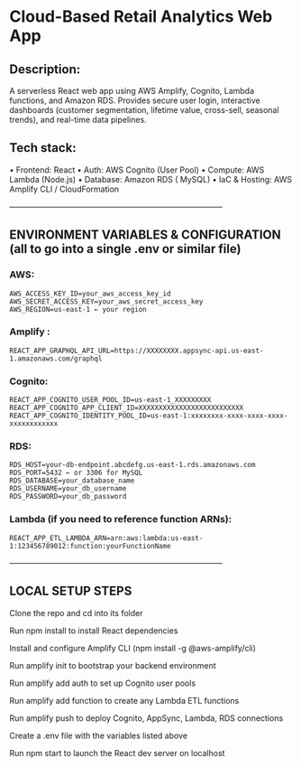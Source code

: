 # Cloud-Based Retail Analytics Web App

## Description:
A serverless React web app using AWS Amplify, Cognito, Lambda functions, and Amazon RDS. Provides secure user login, interactive dashboards (customer segmentation, lifetime value, cross-sell, seasonal trends), and real-time data pipelines.

## Tech stack:
• Frontend: React
• Auth: AWS Cognito (User Pool)
• Compute: AWS Lambda (Node.js)
• Database: Amazon RDS ( MySQL)
• IaC & Hosting: AWS Amplify CLI / CloudFormation

––––––––––––––––––––––––––––––––––––––––––––––––––––––

## ENVIRONMENT VARIABLES & CONFIGURATION (all to go into a single .env or similar file)

### AWS:
```
AWS_ACCESS_KEY_ID=your_aws_access_key_id
AWS_SECRET_ACCESS_KEY=your_aws_secret_access_key
AWS_REGION=us-east-1 ← your region
```
### Amplify :
```
REACT_APP_GRAPHQL_API_URL=https://XXXXXXXX.appsync-api.us-east-1.amazonaws.com/graphql
```
### Cognito:
```
REACT_APP_COGNITO_USER_POOL_ID=us-east-1_XXXXXXXXX
REACT_APP_COGNITO_APP_CLIENT_ID=XXXXXXXXXXXXXXXXXXXXXXXXXX
REACT_APP_COGNITO_IDENTITY_POOL_ID=us-east-1:xxxxxxxx-xxxx-xxxx-xxxx-xxxxxxxxxxxx
```
### RDS:
```
RDS_HOST=your-db-endpoint.abcdefg.us-east-1.rds.amazonaws.com
RDS_PORT=5432 ← or 3306 for MySQL
RDS_DATABASE=your_database_name
RDS_USERNAME=your_db_username
RDS_PASSWORD=your_db_password
```
### Lambda (if you need to reference function ARNs):
```
REACT_APP_ETL_LAMBDA_ARN=arn:aws:lambda:us-east-1:123456789012:function:yourFunctionName
```
––––––––––––––––––––––––––––––––––––––––––––––––––––––

## LOCAL SETUP STEPS

Clone the repo and cd into its folder

Run npm install to install React dependencies

Install and configure Amplify CLI (npm install -g @aws-amplify/cli)

Run amplify init to bootstrap your backend environment

Run amplify add auth to set up Cognito user pools

Run amplify add function to create any Lambda ETL functions

Run amplify push to deploy Cognito, AppSync, Lambda, RDS connections

Create a .env file with the variables listed above

Run npm start to launch the React dev server on localhost